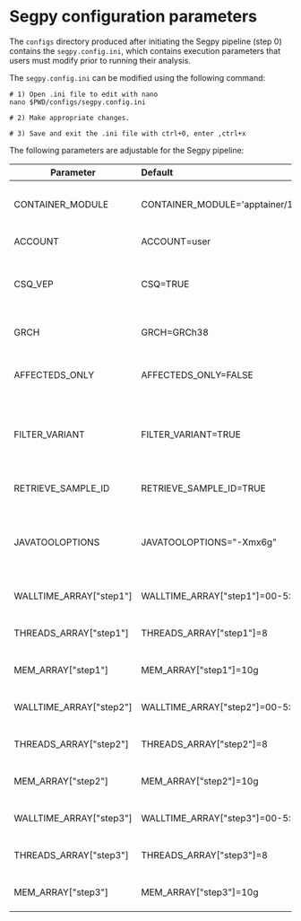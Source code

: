 # Segpy configuration parameters
The `configs` directory produced after initiating the Segpy pipeline (step 0) contains the `segpy.config.ini`, which contains execution parameters that users must modify prior to running their analysis. 

The `segpy.config.ini` can be modified using the following command:

```
# 1) Open .ini file to edit with nano
nano $PWD/configs/segpy.config.ini

# 2) Make appropriate changes.

# 3) Save and exit the .ini file with ctrl+0, enter ,ctrl+x
```

The following parameters are adjustable for the Segpy pipeline:

| Parameter   |      Default      |  Explanation |
|----------|:-------------|:------|
|CONTAINER_MODULE | CONTAINER_MODULE='apptainer/1.2.4' | The version of Singularity/Apptainer loaded onto your system.|
|ACCOUNT|ACCOUNT=user| Your SLURM user account.|
| CSQ_VEP | CSQ=TRUE | Whether or not to include variant annotations from VEP in the output file. |
|GRCH| GRCH=GRCh38 | Reference genome version (GRCh38 or GRCh37).|
|AFFECTEDS_ONLY|AFFECTEDS_ONLY=FALSE| Whether or not to only include families with at least one affected individual.|
|FILTER_VARIANT|FILTER_VARIANT=TRUE| Filter the output file using relevant variant count values. See [Step 3: Parse output file](segpy_local.md#step-3-parse-output-file) for more information.|
|RETRIEVE_SAMPLE_ID|RETRIEVE_SAMPLE_ID=TRUE| Whether or not to retain SampleIDs in the final output file. |
|JAVATOOLOPTIONS|JAVATOOLOPTIONS="-Xmx6g"| Java Virtual Machine (JVM) configuration setting. For most use cases the default value will be appropriate.|
|WALLTIME_ARRAY["step1"]|WALLTIME_ARRAY["step1"]=00-5:00 | Number of CPUs for the step 1 job sumission. |
|THREADS_ARRAY["step1"]|THREADS_ARRAY["step1"]=8| Amount of memory (RAM) for the step 1 job sumission. |
|MEM_ARRAY["step1"]|MEM_ARRAY["step1"]=10g| Amount of time for the step 1 job sumission.|
|WALLTIME_ARRAY["step2"]|WALLTIME_ARRAY["step2"]=00-5:00 | Number of CPUs for the step 2 job sumission. |
|THREADS_ARRAY["step2"]|THREADS_ARRAY["step2"]=8| Amount of memory (RAM) for the step 2 job sumission. |
|MEM_ARRAY["step2"]|MEM_ARRAY["step2"]=10g| Amount of time for the step 2 job sumission.|
|WALLTIME_ARRAY["step3"]|WALLTIME_ARRAY["step3"]=00-5:00 | Number of CPUs for the step 3 job sumission. |
|THREADS_ARRAY["step3"]|THREADS_ARRAY["step3"]=8| Amount of memory (RAM) for the step 3 job sumission. |
|MEM_ARRAY["step3"]|MEM_ARRAY["step3"]=10g| Amount of time for the step 3 job sumission.|




